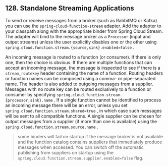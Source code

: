 ## 128. Standalone Streaming Applications

To send or receive messages from a broker (such as RabbitMQ or Kafka) you can use the  `spring-cloud-function-stream`  adapter. Add the adapter to your classpath along with the appropriate binder from Spring Cloud Stream. The adapter will bind to the message broker as a  `Processor`  (input and output streams) unless the user explicitly disables one or the other using  `spring.cloud.function.stream.{source,sink}.enabled=false` .

An incoming message is routed to a function (or consumer). If there is only one, then the choice is obvious. If there are multiple functions that can accept an incoming message, the message is inspected to see if there is a  `stream_routekey`  header containing the name of a function. Routing headers or function names can be composed using a comma- or pipe-separated name. The header is also added to outgoing messages from a supplier. Messages with no route key can be routed exclusively to a function or consumer by specifying  `spring.cloud.function.stream.{processor,sink}.name` . If a single function cannot be identified to process an incoming message there will be an error, unless you set  `spring.cloud.function.stream.shared=true` , in which case such messages will be sent to all compatible functions. A single supplier can be chosen for output messages from a supplier (if more than one is available) using the  `spring.cloud.function.stream.source.name` .

> some binders will fail on startup if the message broker is not available and the function catalog contains suppliers that immediately produce messages when accessed. You can switch off the automatic publishing from suppliers on startup using the  `spring.cloud.function.strean.supplier.enabled=false`  flag.

